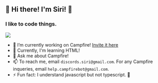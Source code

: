 ## 👋 Hi there! I'm Siri! 👋
### I like to code things.

![](https://komarev.com/ghpvc/?username=badlexsiri&label=View%20Count&color=303030&style=flat)

- 🔭 I’m currently working on Campfire! [Invite it here](https://discord.com/oauth2/authorize?client_id=898572387270946878&permissions=8&scope=applications.commands%20bot%20identify)
- 🌱 Currently, I'm learning HTML!
- 💬 Ask me about Campfire!
- 📫 To reach me, email `discords.siri@gmail.com`. For any Campfire inqueries, email `help.campfirebot@gmail.com`.
- ⚡ Fun fact: I understand javascript but not typescript. 🤫
